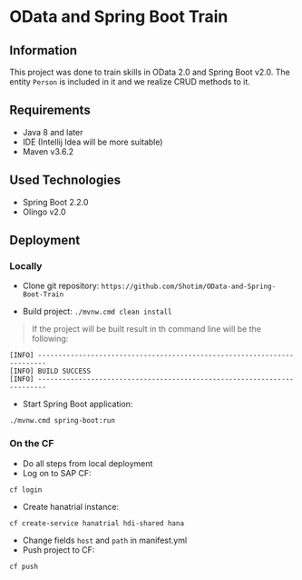 # OData and Spring Boot Train

## Information

This project was done to train skills in OData 2.0 and Spring Boot v2.0. 
The entity `Person` is included in it and we realize CRUD methods to it.

## Requirements
* Java 8 and later
* IDE (Intellij Idea will be more suitable)
* Maven v3.6.2

## Used Technologies
* Spring Boot 2.2.0
* Olingo v2.0

## Deployment

### Locally
* Clone git repository:
```https://github.com/Shotim/OData-and-Spring-Boot-Train```

* Build project:
```./mvnw.cmd clean install```

>If the project will be built result in th command line will be the following:
```
[INFO] ------------------------------------------------------------------------
[INFO] BUILD SUCCESS
[INFO] ------------------------------------------------------------------------
```

* Start Spring Boot application:

```./mvnw.cmd spring-boot:run```

### On the CF
* Do all steps from local deployment
* Log on to SAP CF:
```
cf login
```
* Create hanatrial instance:
```
cf create-service hanatrial hdi-shared hana
```
* Change fields `host` and `path` in manifest.yml
* Push project to CF:
```
cf push
```
